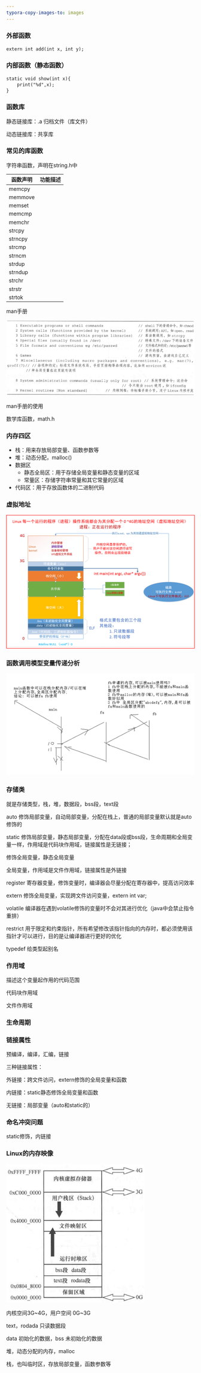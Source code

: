 ```yaml
---
typora-copy-images-to: images
---
```


### 外部函数

```
extern int add(int x, int y);
```

### 内部函数（静态函数）

```
static void show(int x){
  	print("%d",x);
}
```

### 函数库

静态链接库：.a 归档文件（库文件）

动态链接库：共享库

### 常见的库函数

字符串函数，声明在string.h中

| 函数声明    | 功能描述 |
| ------- | ---- |
| memcpy  |      |
| memmove |      |
| memset  |      |
| memcmp  |      |
| memchr  |      |
| strcpy  |      |
| strncpy |      |
| strcmp  |      |
| strncm  |      |
| strdup  |      |
| strndup |      |
| strchr  |      |
| strstr  |      |
| strtok  |      |

man手册

![1499696049114](images/1499696049114.png)

man手册的使用

数学库函数，math.h



### 内存四区

- 栈：用来存放局部变量、函数参数等
- 堆：动态分配，malloc()
- 数据区
  - 静态全局区：用于存储全局变量和静态变量的区域
  - 常量区：存储字符串常量和其它常量的区域
- 代码区：用于存放函数体的二进制代码

### 虚拟地址

![](images/虚拟地址空间.png)

### 函数调用模型变量传递分析

![1499585103904](images/1499585103904.png)

### 存储类

就是存储类型，栈，堆，数据段，bss段，text段

auto 修饰局部变量，自动局部变量，分配在栈上，普通的局部变量默认就是auto修饰的

static 修饰局部变量，静态局部变量，分配在data段或bss段，生命周期和全局变量一样，作用域是代码块作用域，链接属性是无链接；

修饰全局变量，静态全局变量

全局变量，作用域是文件作用域，链接属性是外链接

register 寄存器变量，修饰变量时，编译器会尽量分配在寄存器中，提高访问效率

extern 修饰全局变量，实现跨文件访问变量，extern int var;

volatile 编译器在遇到volatile修饰的变量时不会对其进行优化（java中会禁止指令重排）

restrict 用于限定和约束指针，所有希望修改该指针指向的内存时，都必须使用该指针才可以进行，目的是让编译器进行更好的优化

typedef 给类型起别名

### 作用域

描述这个变量起作用的代码范围

代码块作用域

文件作用域

### 生命周期

### 链接属性

预编译，编译，汇编，链接

三种链接属性：

外链接：跨文件访问，extern修饰的全局变量和函数

内链接：static静态修饰全局变量和函数

无链接：局部变量（auto和static的）

### 命名冲突问题 

static修饰，内链接

### Linux的内存映像

![1499696890106](images/1499696890106.png)

内核空间3G~4G，用户空间 0G~3G

text，rodada 只读数据段

data 初始化的数据，bss 未初始化的数据

堆，动态分配的内存，malloc

栈，也叫临时区，存放局部变量，函数参数等